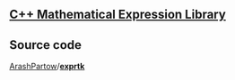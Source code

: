## [C++ Mathematical Expression Library](https://www.partow.net/programming/exprtk/index.html)



## Source code

[ArashPartow](https://github.com/ArashPartow)/**[exprtk](https://github.com/ArashPartow/exprtk)**